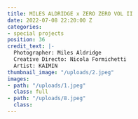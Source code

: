 ```yaml
---
title: MILES ALDRIDGE x ZERO ZERO VOL II
date: 2022-07-08 22:20:00 Z
categories:
- special projects
position: 36
credit_text: |-
  Photographer: Miles Aldridge
  Creative Directo: Nicola Formichetti
  Artist: KAIMIN
thumbnail_image: "/uploads/2.jpeg"
images:
- path: "/uploads/1.jpeg"
  class: full
- path: "/uploads/8.jpeg"
  class: 
---
```


